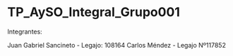 # TP_AySO_Integral_Grupo001

Integrantes:

Juan Gabriel Sancineto - Legajo: 108164
Carlos Méndez - Legajo Nº117852
